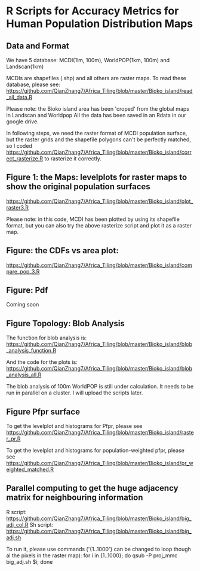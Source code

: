 # R Scripts for Accuracy Metrics for Human Population Distribution Maps 

## Data and Format

We have 5 database: MCDI(1lm, 100m), WorldPOP(1km, 100m) and Landscan(1km)

MCDIs are shapefiles (.shp) and all others are raster maps. To read these database, please see:
https://github.com/QianZhang7/Africa_Tiling/blob/master/Bioko_island/read_all_data.R

Please note: the Bioko island area has been 'croped' from the global maps in Landscan and Worldpop
All the data has been saved in an Rdata in our google drive.


In following steps, we need the raster format of MCDI population surface, but the raster grids and the shapefile polygons
can't be perfectly matched, so I coded https://github.com/QianZhang7/Africa_Tiling/blob/master/Bioko_island/correct_rasterize.R
to rasterize it correctly.


## Figure 1: the Maps: levelplots for raster maps to show the original population surfaces
https://github.com/QianZhang7/Africa_Tiling/blob/master/Bioko_island/plot_raster3.R

Please note: in this code, MCDI has been plotted by using its shapefile format, but you can also try the above rasterize script and plot it as a raster map.


## Figure: the CDFs vs area plot:
https://github.com/QianZhang7/Africa_Tiling/blob/master/Bioko_island/compare_pop_3.R

## Figure: Pdf
Coming soon

## Figure Topology: Blob Analysis

The function for blob analysis is: https://github.com/QianZhang7/Africa_Tiling/blob/master/Bioko_island/blob_analysis_function.R

And the code for the plots is: https://github.com/QianZhang7/Africa_Tiling/blob/master/Bioko_island/blob_analysis_all.R

The blob analysis of 100m WorldPOP is still under calculation. It needs to be run in parallel on a cluster. I will upload the scripts later.

## Figure Pfpr surface

To get the levelplot and histograms for Pfpr, please see https://github.com/QianZhang7/Africa_Tiling/blob/master/Bioko_island/raster_pr.R

To get the levelplot and histograms for population-weighted pfpr, please see
https://github.com/QianZhang7/Africa_Tiling/blob/master/Bioko_island/pr_weighted_matched.R

## Parallel computing to get the huge adjacency matrix for neighbouring information

R script: https://github.com/QianZhang7/Africa_Tiling/blob/master/Bioko_island/big_adj_col.R
Sh script: https://github.com/QianZhang7/Africa_Tiling/blob/master/Bioko_island/big_adj.sh

To run it, please use commands ('{1..1000'} can be changed to loop though al the pixels in the raster map):
for i in {1..1000}; do qsub -P proj_mmc big_adj.sh $i; done
